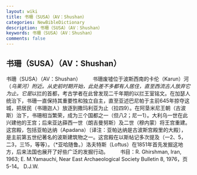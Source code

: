 ```yaml
---
layout: wiki
title: 书珊（SUSA）（AV：Shushan）
categories: NewBibleDictionary
description: 书珊（SUSA）（AV：Shushan）
keywords: 书珊（SUSA）（AV：Shushan）
comments: false
---
```


## 书珊（SUSA）（AV：Shushan）



书珊（SUSA）（AV：Shushan）
　　书珊废墟位于波斯西南的卡伦（Karun）河（*乌莱河）附近。从史前时期开始，此处差不多都有人居住，直至西流古人放弃它为止。它是*以拦的首都，考古学者在此曾发现二千年期的以拦王室铭文。在加瑟人统治下，书珊一直保持其重要性和独立自主，直至亚述巴尼帕于主前645年掠夺这城，把居民（书珊迦人）放逐到撒玛利亚为止（拉四9）。在阿垦米尼王朝（古波斯）治下，书珊相当繁荣，成为三个国都之一（但八2；尼一1）。大利乌一世在此兴建他的王宫；后来亚达薛西一世（朗吉曼努斯）及二世（穆内蒙）将王宫重建。这宫殿，包括亚帕达纳（Apadana）〔译注：亚帕达纳是古波斯宫殿里的大殿〕，是主前第五世纪著名的波斯建筑物之一。这宫殿在以斯帖记多次提及（一2、5，二3，三15，等等）。（*亚哈随鲁。）洛夫特斯（Loftus）在1851年首先发掘这地方，后来法国也展开了好些广泛的发掘行动。
　　书目：R. Ghirshman, Iran, 1963; E. M.Yamauchi, Near East Archaeological Society Bulletin
8, 1976，页5-14。
D.J.W.




